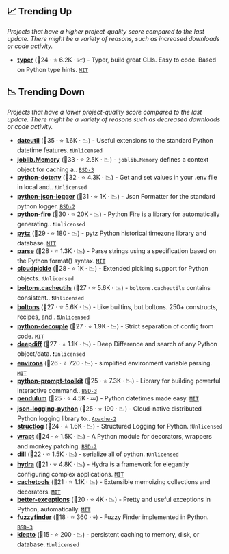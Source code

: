 ## 📈 Trending Up

_Projects that have a higher project-quality score compared to the last update. There might be a variety of reasons, such as increased downloads or code activity._

- <b><a href="https://github.com/tiangolo/typer">typer</a></b> (🥉24 ·  ⭐ 6.2K · 📈) - Typer, build great CLIs. Easy to code. Based on Python type hints. <code><a href="http://bit.ly/34MBwT8">MIT</a></code>

## 📉 Trending Down

_Projects that have a lower project-quality score compared to the last update. There might be a variety of reasons such as decreased downloads or code activity._

- <b><a href="https://github.com/dateutil/dateutil">dateutil</a></b> (🥇35 ·  ⭐ 1.6K · 📉) - Useful extensions to the standard Python datetime features. <code>❗Unlicensed</code>
- <b><a href="https://joblib.readthedocs.io/en/latest/generated/joblib.Memory.html">joblib.Memory</a></b> (🥇33 ·  ⭐ 2.5K · 📉) - `joblib.Memory` defines a context object for caching a.. <code><a href="http://bit.ly/3aKzpTv">BSD-3</a></code>
- <b><a href="https://github.com/theskumar/python-dotenv">python-dotenv</a></b> (🥇32 ·  ⭐ 4.3K · 📉) - Get and set values in your .env file in local and.. <code>❗Unlicensed</code>
- <b><a href="https://github.com/madzak/python-json-logger">python-json-logger</a></b> (🥈31 ·  ⭐ 1K · 📉) - Json Formatter for the standard python logger. <code><a href="http://bit.ly/3rqEWVr">BSD-2</a></code>
- <b><a href="https://github.com/google/python-fire">python-fire</a></b> (🥉30 ·  ⭐ 20K · 📉) - Python Fire is a library for automatically generating.. <code>❗Unlicensed</code>
- <b><a href="https://github.com/stub42/pytz">pytz</a></b> (🥉29 ·  ⭐ 180 · 📉) - pytz Python historical timezone library and database. <code><a href="http://bit.ly/34MBwT8">MIT</a></code>
- <b><a href="https://github.com/r1chardj0n3s/parse">parse</a></b> (🥇28 ·  ⭐ 1.3K · 📉) - Parse strings using a specification based on the Python format() syntax. <code><a href="http://bit.ly/34MBwT8">MIT</a></code>
- <b><a href="https://github.com/cloudpipe/cloudpickle">cloudpickle</a></b> (🥇28 ·  ⭐ 1K · 📉) - Extended pickling support for Python objects. <code>❗Unlicensed</code>
- <b><a href="https://boltons.readthedocs.io/en/latest/cacheutils.html">boltons.cacheutils</a></b> (🥈27 ·  ⭐ 5.6K · 📉) - `boltons.cacheutils` contains consistent.. <code>❗Unlicensed</code>
- <b><a href="https://github.com/mahmoud/boltons">boltons</a></b> (🥈27 ·  ⭐ 5.6K · 📉) - Like builtins, but boltons. 250+ constructs, recipes, and.. <code>❗Unlicensed</code>
- <b><a href="https://github.com/henriquebastos/python-decouple">python-decouple</a></b> (🥉27 ·  ⭐ 1.9K · 📉) - Strict separation of config from code. <code><a href="http://bit.ly/34MBwT8">MIT</a></code>
- <b><a href="https://github.com/seperman/deepdiff">deepdiff</a></b> (🥈27 ·  ⭐ 1.1K · 📉) - Deep Difference and search of any Python object/data. <code>❗Unlicensed</code>
- <b><a href="https://github.com/sloria/environs">environs</a></b> (🥉26 ·  ⭐ 720 · 📉) - simplified environment variable parsing. <code><a href="http://bit.ly/34MBwT8">MIT</a></code>
- <b><a href="https://github.com/prompt-toolkit/python-prompt-toolkit">python-prompt-toolkit</a></b> (🥉25 ·  ⭐ 7.3K · 📉) - Library for building powerful interactive command.. <code><a href="http://bit.ly/3aKzpTv">BSD-3</a></code>
- <b><a href="https://github.com/sdispater/pendulum">pendulum</a></b> (🥉25 ·  ⭐ 4.5K · 💤) - Python datetimes made easy. <code><a href="http://bit.ly/34MBwT8">MIT</a></code>
- <b><a href="https://github.com/bobbui/json-logging-python">json-logging-python</a></b> (🥉25 ·  ⭐ 190 · 📉) - Cloud-native distributed Python logging library to.. <code><a href="http://bit.ly/3nYMfla">Apache-2</a></code>
- <b><a href="https://github.com/hynek/structlog">structlog</a></b> (🥉24 ·  ⭐ 1.6K · 📉) - Structured Logging for Python. <code>❗Unlicensed</code>
- <b><a href="https://github.com/GrahamDumpleton/wrapt">wrapt</a></b> (🥉24 ·  ⭐ 1.5K · 📉) - A Python module for decorators, wrappers and monkey patching. <code><a href="http://bit.ly/3rqEWVr">BSD-2</a></code>
- <b><a href="https://github.com/uqfoundation/dill">dill</a></b> (🥉22 ·  ⭐ 1.5K · 📉) - serialize all of python. <code>❗Unlicensed</code>
- <b><a href="https://github.com/facebookresearch/hydra">hydra</a></b> (🥉21 ·  ⭐ 4.8K · 📉) - Hydra is a framework for elegantly configuring complex applications. <code><a href="http://bit.ly/34MBwT8">MIT</a></code>
- <b><a href="https://github.com/tkem/cachetools">cachetools</a></b> (🥉21 ·  ⭐ 1.1K · 📉) - Extensible memoizing collections and decorators. <code><a href="http://bit.ly/34MBwT8">MIT</a></code>
- <b><a href="https://github.com/Qix-/better-exceptions">better-exceptions</a></b> (🥉20 ·  ⭐ 4K · 📉) - Pretty and useful exceptions in Python, automatically. <code><a href="http://bit.ly/34MBwT8">MIT</a></code>
- <b><a href="https://github.com/amjith/fuzzyfinder">fuzzyfinder</a></b> (🥉18 ·  ⭐ 360 · 💀) - Fuzzy Finder implemented in Python. <code><a href="http://bit.ly/3aKzpTv">BSD-3</a></code>
- <b><a href="https://github.com/uqfoundation/klepto">klepto</a></b> (🥉15 ·  ⭐ 200 · 📉) - persistent caching to memory, disk, or database. <code>❗Unlicensed</code>

